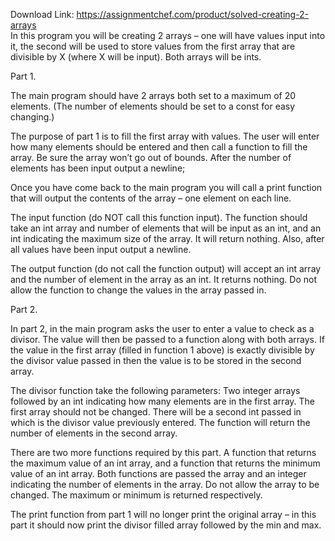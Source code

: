 Download Link: https://assignmentchef.com/product/solved-creating-2-arrays
<br>
In this program you will be creating 2 arrays – one will have values input into it, the second will be used to store values from the first array that are divisible by X (where X will be input).   Both arrays will be ints.

Part 1.

The main program should have 2 arrays both set to a maximum of 20 elements.   (The number of elements should be set to a const for easy changing.)

The purpose of part 1 is to fill the first array with values.   The user will enter how many elements should be entered and then call a function to fill the array.  Be sure the array won’t go out of bounds. After the number of elements has been input output a newline;

Once you have come back to the main program you will call a print function that will output the contents of the array – one element on each line.

The input function (do NOT call this function input). The function should take an int array and number of elements that will be input as an int, and an int indicating the maximum size of the array. It will return nothing.      Also, after all values have been input output a newline.

The output function (do not call the function output) will accept an int array and the number of element in the array as an int. It returns nothing.   Do not allow the function to change the values in the array passed in.

Part 2.

In part 2, in the main program asks the user to enter a value to check as a divisor.   The value will then be passed to a function along with both arrays. If the value in the first array (filled in function 1 above) is exactly divisible by the divisor value passed in then the value is to be stored in the second array.

The divisor function take the following parameters:   Two integer arrays followed by an int indicating how many elements are in the first array.   The first array should not be changed. There will be a second int passed in which is the divisor value previously entered. The function will return the number of elements in the second array.

There are two more functions required by this part. A function that returns the maximum value of an int array, and a function that returns the minimum value of an int array. Both functions are passed the array and an integer indicating the number of elements in the array. Do not allow the array to be changed. The maximum or minimum is returned respectively.

The print function from part 1 will no longer print the original array – in this part it should now print the divisor filled array followed by the min and max.